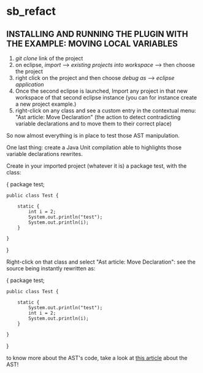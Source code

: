 # sb_refact

INSTALLING AND RUNNING THE PLUGIN WITH THE EXAMPLE: **MOVING LOCAL VARIABLES**
---------------------

1. _git clone_ link of the project
2. on eclipse, _import_ --> _existing projects into workspace_ --> then choose the project
3. right click on the project and then choose _debug as_ --> _eclipse application_
4. Once the second eclipse is launched, Import any project in that new workspace of that second eclipse instance (you can for instance create a new project example.)
5. right-click on any class and see a custom entry in the contextual menu: "Ast article: Move Declaration" (the action to detect contradicting variable declarations and to move them to their correct place)


So now almost everything is in place to test those AST manipulation.

One last thing: create a Java Unit compilation able to highlights those variable declarations rewrites.

Create in your imported project (whatever it is) a package test, with the class:

{
    package test;
    
    public class Test {
    
        static {
        	int i = 2;
        	System.out.println("test");
        	System.out.println(i);
        }
    
    }
}

Right-click on that class and select "Ast article: Move Declaration": see the source being instantly rewritten as:

{
    package test;
    
    public class Test {
    
        static {
        	System.out.println("test");
        	int i = 2;
        	System.out.println(i);
        }
    
    }
}

to know more about the AST's code, take a look at [this article](http://www.eclipse.org/articles/Article-JavaCodeManipulation_AST/) about the AST!
